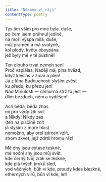 ```yaml
---
title: "Někomu v\_ráji"
contentType: poetry
---
```


<section>

Tys tím vším pro mne byla, duše,  
po čem jsem práhnul jedině,  
na moři výspa milá, duše,  
můj pramen a má svatyně,  
kol plody, květy obsypána  
jež byly mé v té pustině!

</section>

<section>

Ten dlouho trvat nemoh sen!  
Proč vzplálas, Naději má, plna hvězd,  
když kleslas v zmar a plen!  
Já z lůna Budoucnosti slyším zvěst  
ku předu, ku předu jen!  
Nad Minulostí — chmurná strž to jest —  
dlím bezduch, něm a vyděšen!

</section>

<section>

Ach běda, běda zhas  
mi pro vždy žití svit  
a Nikdy! Nikdy zas  
(ten na písčině znít  
já slyším z moře hlas)  
nemožno, aby orel zdrcen vzlít,  
strom zkvet, jejž zdrtil hromu ráz!

</section>

<section>

Mé dny jsou extase teskné,  
mé noční sny jsou můj svět,  
kde černý tvůj zrak se leskne,  
kde plá tvých kroků sled,  
vod věčných, bůh ví kde, proudy kdes bleskné,  
etherných vírů, bůh ví kde, let!

</section>

